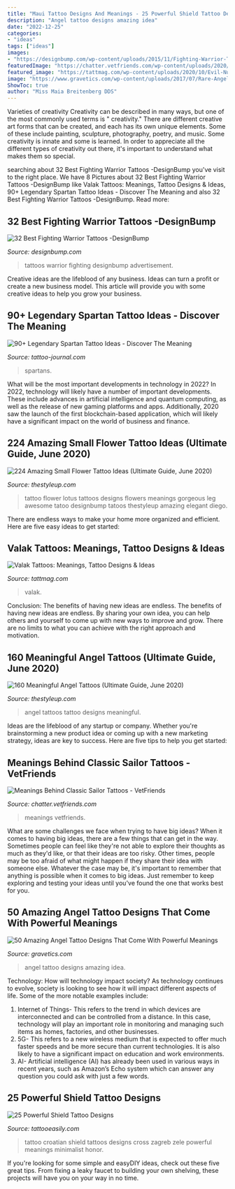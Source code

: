 ```yaml
---
title: "Maui Tattoo Designs And Meanings - 25 Powerful Shield Tattoo Designs"
description: "Angel tattoo designs amazing idea"
date: "2022-12-25"
categories:
- "ideas"
tags: ["ideas"]
images:
- "https://designbump.com/wp-content/uploads/2015/11/Fighting-Warrior-Tattoos-inspiration-2.jpg"
featuredImage: "https://chatter.vetfriends.com/wp-content/uploads/2020/03/golden-dragon-220x300.jpg"
featured_image: "https://tattmag.com/wp-content/uploads/2020/10/Evil-Nun-Tattoo-2-765x1024.jpg"
image: "https://www.gravetics.com/wp-content/uploads/2017/07/Rare-Angel-Baby-Tattoo-Idea.jpg"
ShowToc: true
author: "Miss Maia Breitenberg DDS"
---
```



Varieties of creativity
Creativity can be described in many ways, but one of the most commonly used terms is " creativity." There are different creative art forms that can be created, and each has its own unique elements. Some of these include painting, sculpture, photography, poetry, and music. Some creativity is innate and some is learned. In order to appreciate all the different types of creativity out there, it's important to understand what makes them so special.

	

		
searching about 32 Best Fighting Warrior Tattoos -DesignBump you've visit to the right place. We have 8 Pictures about 32 Best Fighting Warrior Tattoos -DesignBump like Valak Tattoos: Meanings, Tattoo Designs &amp; Ideas, 90+ Legendary Spartan Tattoo Ideas - Discover The Meaning and also 32 Best Fighting Warrior Tattoos -DesignBump. Read more:
		
    
## 32 Best Fighting Warrior Tattoos -DesignBump

<img loading=lazy src="https://designbump.com/wp-content/uploads/2015/11/Fighting-Warrior-Tattoos-inspiration-2.jpg" onerror="this.onerror=null;this.src='https://tse4.mm.bing.net/th?id=OIP.6S4FxB4vajm_Uh_wBNMPxQHaMH&amp;pid=15.1';" alt="32 Best Fighting Warrior Tattoos -DesignBump">

_Source: designbump.com_

>tattoos warrior fighting designbump advertisement. 

	

Creative ideas are the lifeblood of any business. Ideas can turn a profit or create a new business model. This article will provide you with some creative ideas to help you grow your business.

    
## 90+ Legendary Spartan Tattoo Ideas - Discover The Meaning

<img loading=lazy src="https://tattoo-journal.com/wp-content/uploads/2017/01/Spartan-Tattoo-81-1-768x960.jpg" onerror="this.onerror=null;this.src='https://tse1.mm.bing.net/th?id=OIP.XqCEf_LK5E3Y9iQiB5YaugHaJQ&amp;pid=15.1';" alt="90+ Legendary Spartan Tattoo Ideas - Discover The Meaning">

_Source: tattoo-journal.com_

>spartans. 

	

What will be the most important developments in technology in 2022?
In 2022, technology will likely have a number of important developments. These include advances in artificial intelligence and quantum computing, as well as the release of new gaming platforms and apps. Additionally, 2020 saw the launch of the first blockchain-based application, which will likely have a significant impact on the world of business and finance.

    
## 224 Amazing Small Flower Tattoo Ideas (Ultimate Guide, June 2020)

<img loading=lazy src="https://thestyleup.com/wp-content/uploads/2015/03/46-flower-tattoo1.jpg" onerror="this.onerror=null;this.src='https://tse3.mm.bing.net/th?id=OIP.pU5GFM_p4MPzYYT5oWTFswHaLH&amp;pid=15.1';" alt="224 Amazing Small Flower Tattoo Ideas (Ultimate Guide, June 2020)">

_Source: thestyleup.com_

>tattoo flower lotus tattoos designs flowers meanings gorgeous leg awesome tatoo designbump tatoos thestyleup amazing elegant diego. 

	

There are endless ways to make your home more organized and efficient. Here are five easy ideas to get started:

    
## Valak Tattoos: Meanings, Tattoo Designs &amp; Ideas

<img loading=lazy src="https://tattmag.com/wp-content/uploads/2020/10/Evil-Nun-Tattoo-2-765x1024.jpg" onerror="this.onerror=null;this.src='https://tse2.mm.bing.net/th?id=OIP.41RzD7ALemHZ19S4TLAnBAHaJ6&amp;pid=15.1';" alt="Valak Tattoos: Meanings, Tattoo Designs &amp; Ideas">

_Source: tattmag.com_

>valak. 

	

Conclusion: The benefits of having new ideas are endless.
The benefits of having new ideas are endless. By sharing your own idea, you can help others and yourself to come up with new ways to improve and grow. There are no limits to what you can achieve with the right approach and motivation.

    
## 160 Meaningful Angel Tattoos (Ultimate Guide, June 2020)

<img loading=lazy src="https://thestyleup.com/wp-content/uploads/2016/03/small-angel-tattoo-designs-for-women.jpg" onerror="this.onerror=null;this.src='https://tse4.mm.bing.net/th?id=OIP.RvavkHc_Je1Qk1CmXhwPaQHaLw&amp;pid=15.1';" alt="160 Meaningful Angel Tattoos (Ultimate Guide, June 2020)">

_Source: thestyleup.com_

>angel tattoos tattoo designs meaningful. 

	

Ideas are the lifeblood of any startup or company. Whether you're brainstorming a new product idea or coming up with a new marketing strategy, ideas are key to success. Here are five tips to help you get started: 

    
## Meanings Behind Classic Sailor Tattoos - VetFriends

<img loading=lazy src="https://chatter.vetfriends.com/wp-content/uploads/2020/03/golden-dragon-220x300.jpg" onerror="this.onerror=null;this.src='https://tse3.mm.bing.net/th?id=OIP.sb3vumxTUa2HNBILgkuu1gAAAA&amp;pid=15.1';" alt="Meanings Behind Classic Sailor Tattoos - VetFriends">

_Source: chatter.vetfriends.com_

>meanings vetfriends. 

	

What are some challenges we face when trying to have big ideas?
When it comes to having big ideas, there are a few things that can get in the way. Sometimes people can feel like they're not able to explore their thoughts as much as they'd like, or that their ideas are too risky. Other times, people may be too afraid of what might happen if they share their idea with someone else. Whatever the case may be, it's important to remember that anything is possible when it comes to big ideas. Just remember to keep exploring and testing your ideas until you've found the one that works best for you.

    
## 50 Amazing Angel Tattoo Designs That Come With Powerful Meanings

<img loading=lazy src="https://www.gravetics.com/wp-content/uploads/2017/07/Rare-Angel-Baby-Tattoo-Idea.jpg" onerror="this.onerror=null;this.src='https://tse2.mm.bing.net/th?id=OIP.3w8kxHn7_dwAb2xNTJKfSAHaJ4&amp;pid=15.1';" alt="50 Amazing Angel Tattoo Designs That Come With Powerful Meanings">

_Source: gravetics.com_

>angel tattoo designs amazing idea. 

	

Technology: How will technology impact society?
As technology continues to evolve, society is looking to see how it will impact different aspects of life. Some of the more notable examples include:
1. Internet of Things- This refers to the trend in which devices are interconnected and can be controlled from a distance. In this case, technology will play an important role in monitoring and managing such items as homes, factories, and other businesses. 
2. 5G- This refers to a new wireless medium that is expected to offer much faster speeds and be more secure than current technologies. It is also likely to have a significant impact on education and work environments. 
3. AI- Artificial intelligence (AI) has already been used in various ways in recent years, such as Amazon’s Echo system which can answer any question you could ask with just a few words.

    
## 25 Powerful Shield Tattoo Designs

<img loading=lazy src="http://www.tattooeasily.com/wp-content/uploads/2013/06/160.jpg" onerror="this.onerror=null;this.src='https://tse3.mm.bing.net/th?id=OIP.44sifGAkF5EdQi4jOMhQdgHaJ3&amp;pid=15.1';" alt="25 Powerful Shield Tattoo Designs">

_Source: tattooeasily.com_

>tattoo croatian shield tattoos designs cross zagreb zele powerful meanings minimalist honor. 

	

If you're looking for some simple and easyDIY ideas, check out these five great tips. From fixing a leaky faucet to building your own shelving, these projects will have you on your way in no time.

